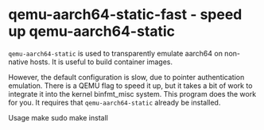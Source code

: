# qemu-aarch64-static-fast - speed up qemu-aarch64-static

`qemu-aarch64-static` is used to transparently emulate aarch64
on non-native hosts. It is useful to build container images.

However, the default configuration is slow, due to pointer
authentication emulation. There is a QEMU flag to speed it up,
but it takes a bit of work to integrate it into the kernel
binfmt_misc system. This program does the work for you. It
requires that `qemu-aarch64-static` already be installed.

Usage
    make
    sudo make install